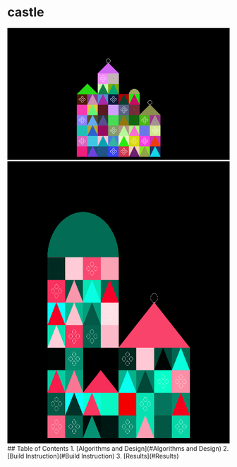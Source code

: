 # castle
<img src='https://github.com/JiangxueHan529/castle/blob/main/images/testing29.png'>
<img src='https://github.com/JiangxueHan529/castle/blob/main/images/testing46.png' width = "640" height = "640"/>
## Table of Contents
1. [Algorithms and Design](#Algorithms and Design)
2. [Build Instruction](#Build Instruction)
3. [Results](#Results)

